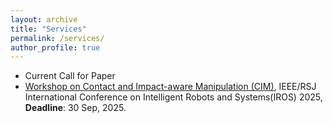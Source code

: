 ```yaml
---
layout: archive
title: "Services"
permalink: /services/
author_profile: true
---
```


* Current Call for Paper
* [Workshop on Contact and Impact-aware Manipulation (CIM)](https://benjizhang.github.io/iros25-ws-cim/), IEEE/RSJ International Conference on Intelligent Robots and Systems(IROS) 2025, <b>Deadline</b>: 30 Sep, 2025.

